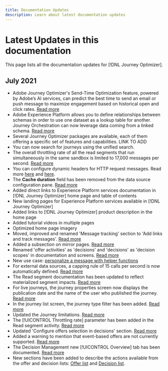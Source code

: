 ```yaml
---
title: Documentation Updates
description: Learn about latest documentation updates
---
```


# Latest Updates in this documentation

This page lists all the documentation updates for [!DNL Journey Optimizer].

## July 2021

* Adobe Journey Optimizer's Send-Time Optimization feature, powered by Adobe’s AI services, can predict the best time to send an email or push message to maximize engagement based on historical open and click rates. [Read more](building-journeys/journeys-message.md#send-time-optimization)
* Adobe Experience Platform allows you to define relationships between schemas in order to use one dataset as a lookup table for another. Journey Orchestration can now leverage data coming from a linked schema. [Read more](event/experience-event-schema.md#leverage_schema_relationships)
* Several Journey Optimizer packages are available, each of them offering a specific set of features and capabilities. LINK TO ADD
* You can now search for journeys using the unified search.
* The overall throttling rate of all the read segments that run simultaneously in the same sandbox is limited to 17,000 messages per second. [Read more](building-journeys/read-segment.md#configuring-segment-trigger-activity)
* You can configure dynamic headers for HTTP request messages. Read more [here](action/about-custom-action-configuration.md#url-configuration) and [here](building-journeys/using-custom-actions.md).
* The **Cache duration** field has been removed from the data source configuration pane. [Read more](datasource/about-data-sources.md)
* Added direct links to Experience Platform services documentation in [!DNL Journey Optimizer] home page and table of contents
* New landing pages for Experience Platform services available in [!DNL Journey Optimizer] 
* Added links to [!DNL Journey Optimizer] product description in the home page
* Added tutorial videos in multiple pages
* Optimized home page imagery
* Moved, improved and renamed 'Message tracking' section to 'Add links and track messages'. [Read more](message-tracking.md)
* Added a subsection on mirror pages. [Read more](message-tracking.md#mirror-page)
* Renamed 'offer activities' as 'decisions' and 'decisions' as 'decision scopes' in documentation and screens. [Read more](offers/get-started/starting-offer-decisioning.md)
* New use case: [personalize a message with helper functions](personalization/personalization-use-case-helper-functions.md)
* For external data sources, a capping rule of 15 calls per second is now automatically defined. [Read more](configuration/external-systems.md#capping)
* The Read segment documentation has been updated to reflect materialized segment impacts. [Read more](building-journeys/read-segment.md)
* For live journeys, the journey properties screen now displays the publication date and the name of the user who published the journey. [Read more](building-journeys/journey-gs.md#change-properties)
* In the journey list screen, the journey type filter has been added. [Read more](user-interface.md#section_lgm_hpz_pgb)
* Updated the Journey limitations. [Read more](building-journeys/limitations.md)
* The [!UICONTROL Throttling rate] parameter has been added in the Read segment activity. [Read more](building-journeys/read-segment.md#configuring-segment-trigger-activity)
* Updated 'Configure offers selection in decisions' section. [Read more](offers/offer-activities/configure-offer-selection.md)
* Added a warning to mention that event-based offers are not currently supported. [Read more](offers/offer-library/creating-personalized-offers.md#eligibility)
* The Decision Management new [!UICONTROL Overview] tab has been documented. [Read more](offers/get-started/user-interface.md#overview)
* New sections have been added to describe the actions available from the offer and decision lists: [Offer list](offers/offer-library/creating-personalized-offers.md#offer-list) and [Decision list](offers/offer-activities/create-offer-activities.md#decision-list).
 